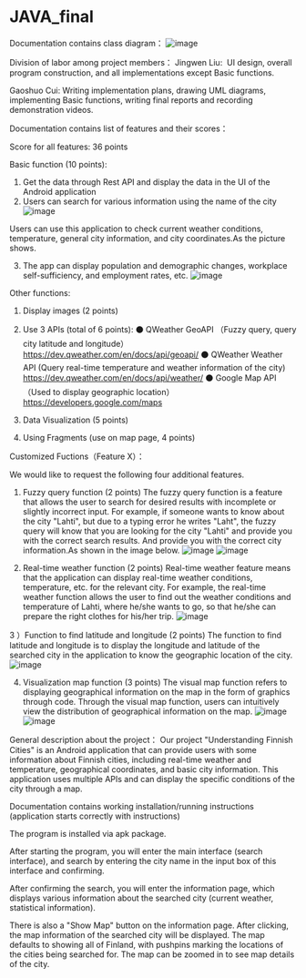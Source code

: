 # JAVA_final
Documentation contains class diagram：
![image](https://github.com/SJHWR/JAVA_final/assets/161080112/b819d957-c47f-489d-ba7e-fd27a56b3f90)

Division of labor among project members：
Jingwen Liu: 
UI design, overall program construction, and all implementations except Basic functions.

Gaoshuo Cui:
Writing implementation plans, drawing UML diagrams, implementing Basic functions, writing final reports and recording demonstration videos.

Documentation contains list of features and their scores：

Score for all features: 36 points

Basic function (10 points):

1) Get the data through Rest API and display the data in the UI of the Android application
2) Users can search for various information using the name of the city
   ![image](https://github.com/SJHWR/JAVA_final/assets/161080112/c43b1600-01dd-443c-b84f-d2f010ecffc7)

Users can use this application to check current weather conditions, temperature, general city information, and city coordinates.As the picture shows.

3) The app can display population and demographic changes, workplace self-sufficiency, and employment rates, etc.
![image](https://github.com/SJHWR/JAVA_final/assets/161080112/3feafea1-3451-4f64-8047-5f76150678a4)

Other functions:

1) Display images (2 points)

2) Use 3 APIs (total of 6 points):
⚫ QWeather GeoAPI （Fuzzy query, query city latitude and longitude）
https://dev.qweather.com/en/docs/api/geoapi/
⚫ QWeather Weather API (Query real-time temperature and weather 
information of the city)
https://dev.qweather.com/en/docs/api/weather/
⚫ Google Map API （Used to display geographic location）
https://developers.google.com/maps

3) Data Visualization (5 points)

4) Using Fragments (use on map page, 4 points)

Customized Fuctions（Feature X）：

We would like to request the following four additional features.

1) Fuzzy query function (2 points)
The fuzzy query function is a feature that allows the user to search for desired results with incomplete or slightly incorrect input. For example, if someone wants to know about the city "Lahti", but due to a typing error he writes "Laht", the fuzzy query will know that you are looking for the city "Lahti" and provide you with the correct search results. And provide you with the correct city information.As shown in the image below.
![image](https://github.com/SJHWR/JAVA_final/assets/161080112/46a800bf-9ed3-4247-aa60-20383e299fd9)
![image](https://github.com/SJHWR/JAVA_final/assets/161080112/9c8b2cd1-daef-44d5-91ad-37c1f401fb7e)



2) Real-time weather function (2 points)
Real-time weather feature means that the application can display real-time weather conditions, temperature, etc. for the relevant city. For example, the real-time weather function allows the user to find out the weather conditions and temperature of Lahti, where he/she wants to go, so that he/she can prepare the right clothes for his/her trip.
![image](https://github.com/SJHWR/JAVA_final/assets/161080112/941f25a8-efa8-47d9-9f0b-406325af0d3f)


3 ）Function to find latitude and longitude (2 points)
The function to find latitude and longitude is to display the longitude and latitude of the searched city in the application to know the geographic location of the city.
![image](https://github.com/SJHWR/JAVA_final/assets/161080112/34c7466f-7088-481a-b439-1b42e571af5f)


4) Visualization map function (3 points)
The visual map function refers to displaying geographical information on the map in the form of graphics through code. Through the visual map function, users can intuitively view the distribution of geographical information on the map.
![image](https://github.com/SJHWR/JAVA_final/assets/161080112/5861c901-acf3-4105-88c3-65303273daa0)
![image](https://github.com/SJHWR/JAVA_final/assets/161080112/8f59d436-21cb-4fd5-a8a4-0786773058ac)

General description about the project：
Our project "Understanding Finnish Cities" is an Android application that can provide users with some information about Finnish cities, including real-time weather and temperature, geographical coordinates, and basic city information. This application uses multiple APIs and can display the specific conditions of the city through a map.

Documentation contains working installation/running instructions (application starts correctly with instructions)

The program is installed via apk package.

After starting the program, you will enter the main interface (search interface), and search by entering the city name in the input box of this interface and confirming.

After confirming the search, you will enter the information page, which displays various information about the searched city (current weather, statistical information).

There is also a "Show Map" button on the information page. After clicking, the map information of the searched city will be displayed. The map defaults to showing all of Finland, with pushpins marking the locations of the cities being searched for. The map can be zoomed in to see map details of the city.
